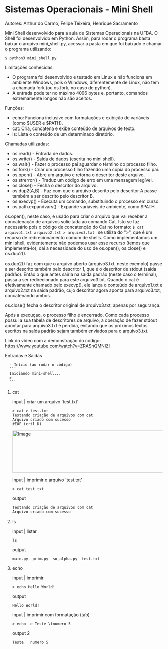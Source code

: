 # Sistemas Operacionais - Mini Shell

Autores: Arthur do Carmo, Felipe Teixeira, Henrique Sacramento

Mini Shell desenvolvido para a aula de Sistemas Operacionais na UFBA.
O Shell foi desenvolvido em Python. Assim, para rodar o programa basta baixar o arquivo mini_shell.py, acessar a pasta em que foi baixado e chamar o programa utilizando: 

`$ python3 mini_shell.py `

Limitações conhecidas:
* O programa foi desenvolvido e testado em Linux e não funciona em ambiente Windows, pois o Windows, diferentemente de Linux, não tem a chamada fork (ou os.fork, no caso de python).
* A entrada pode ter no máximo 4096 bytes e, portanto, comandos extremamente longos não são aceitos.

Funções:
* echo: Funciona inclusive com formatações e exibição de variáveis (como $USER e $PATH).
* cat: Cria, concatena e exibe conteúdo de arquivos de texto.
* ls: Lista o conteúdo de um determinado diretório. 

Chamadas utilizadas:
* os.read() - Entrada de dados.
* os.write() - Saída de dados (escrita no mini shell).
* os.wait() - Fazer o processo pai aguardar o término do processo filho.
* os.fork() - Criar um processo filho fazendo uma cópia do processo pai.
* os.open() - Abre um arquivo e retorna o descritor deste arquivo.
* os.strerror() - Traduz um código de erro em uma mensagem legível.
* os.close() - Fecha o descritor do arquivo.
* os.dup2(A,B) - Faz com que o arquivo descrito pelo descritor A passe também a ser descrito pelo descritor B.
* os.execvp() - Executa um comando, substituindo o processo em curso.
* os.path.expandvars() - Expande variáveis de ambiente, como $PATH.

os.open(), neste caso, é usado para criar o arquivo que vai receber a concatenação de arquivos solicitada ao comando Cat. Isto se faz necessário pois o código de concatenção do Cat no formato:
`$ cat arquivo1.txt arquivo2.txt > arquivo3.txt ` 
se utiliza do ">", que é um recurso de redirecionamento comum de shells. Como implementamos um mini shell, evidentemente não podemos usar esse recurso (temos que implementá-lo), daí a necessidade do uso de os.open(), os.close() e os.dup2().

os.dup2() faz com que o arquivo aberto (arquivo3.txt, neste exemplo) passe a ser descrito também pelo descritor 1, que é o descritor de stdout (saída padrão). Então o que antes sairia na saída padrão (neste caso o terminal), passa a ser redirecionado para este arquivo3.txt. Quando o cat é efetivamente chamado pelo execvp(), ele lança o conteúdo de arquivo1.txt e arquivo2.txt na saída padrão, cujo descritor agora aponta para arquivo3.txt, concatenando ambos.

os.close() fecha o descritor original de arquivo3.txt, apenas por segurança.

Após a execuçao, o processo filho é encerrado. Como cada processo possui a sua tabela de descritores de arquivo, a operação de fazer stdout apontar para arquivo3.txt é perdida, evitando que os próximos textos escritos na saída padrão sejam também enviados para o arquivo3.txt.


Link do vídeo com a demonstração do código: https://www.youtube.com/watch?v=ZRASnQMNIZI


Entradas e Saídas

      - Início (ao rodar o código)
      ```
      Iniciando mini-shell...
      >
      ```

1. cat
   
      input | criar um arquivo 'test.txt'
      ```
      > cat > test.txt
      Testando criação de arquivos com cat
      Arquivo criado com sucesso
      #EOF (crtl D)
      ```
      <img width="818" height="135" alt="Image" src="https://github.com/user-attachments/assets/bf7b198a-1c43-42b6-85ac-9a0ef982f931" />


      input | imprimir o arquivo 'test.txt'
      ```
      > cat test.txt
      ```
      output
      ```
      Testando criação de arquivos com cat
      Arquivo criado com sucesso
      ```


      

3. ls
   
      input | listar 
      ```
      ls
      ```
      output
      ```
      main.py  prim.py  so_alpha.py  test.txt
      ```


4. echo
   
      input | imprimir
      ```
      > echo Hello World!
      ```
      output 
      ```
      Hello World!
      ```
      
      
      input | imprimir com formatação (tab)
      ```
      > echo -e Teste \tnumero 5
      ```
      output 2
      ```
      Teste   numero 5
      ```
